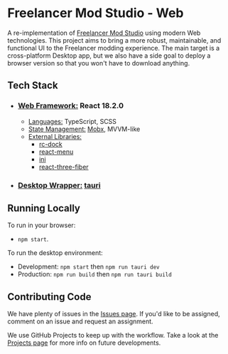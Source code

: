 # Freelancer Mod Studio - Web

A re-implementation of [Freelancer Mod Studio](https://github.com/Lazrius/FLModStudio) using modern Web technologies.
This project aims to bring a more robust, maintainable, and functional UI to the Freelancer modding experience. The main target is a cross-platform Desktop app, but we also have a side goal to deploy a browser version so that you won't have to download anything.

## Tech Stack

- ### <u>Web Framework:</u> React 18.2.0
    - <u>Languages:</u> TypeScript, SCSS
    - <u>State Management:</u> [Mobx](https://mobx.js.org/README.html), MVVM-like
    - <u>External Libraries:</u>
        - [rc-dock](https://ticlo.github.io/rc-dock/)
        - [react-menu](https://szhsin.github.io/react-menu/)
        - [ini](https://github.com/npm/ini)
        - [react-three-fiber](https://github.com/pmndrs/react-three-fiber)

- ### <u>Desktop Wrapper:</u> [tauri](https://tauri.studio)

## Running Locally

To run in your browser:
- `npm start`.

To run the desktop environment:
- Development: `npm start` then `npm run tauri dev`
- Production: `npm run build` then `npm run tauri build`

## Contributing Code

We have plenty of issues in the [Issues page](https://github.com/FreelancerOdyssey/FLMS-Web/issues). If you'd like to be assigned, comment on an issue and request an assignment.

We use GitHub Projects to keep up with the workflow. Take a look at the [Projects page](https://github.com/orgs/FreelancerOdyssey/projects/1/views/1?layout=board) for more info on future developments.